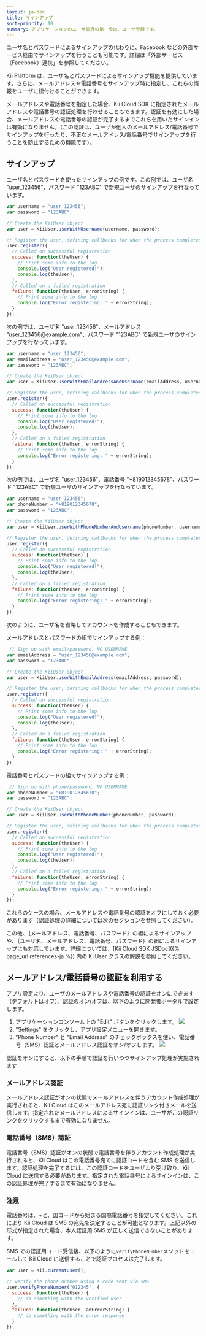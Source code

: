 ```yaml
---
layout: ja-doc
title: サインアップ
sort-priority: 10
summary: アプリケーションのユーザ管理の第一歩は、ユーザ登録です。
---
```

<p class="callout">ユーザ名とパスワードによるサインアップの代わりに、Facebook などの外部サービス経由でサインアップを行うことも可能です。詳細は「外部サービス（Facebook）連携」を参照してください。</p>

Kii Platform は、ユーザ名とパスワードによるサインアップ機能を提供しています。さらに、メールアドレスや電話番号をサインアップ時に指定し、これらの情報をユーザに紐付けることができます。

メールアドレスや電話番号を指定した場合、Kii Cloud SDK に指定されたメールアドレスや電話番号の認証処理を行わせることもできます。認証を有効にした場合、メールアドレスや電話番号の認証が完了するまでこれらを用いたサインインは有効になりません。（この認証は、ユーザが他人のメールアドレス/電話番号でサインアップを行ったり、不正なメールアドレス/電話番号でサインアップを行うことを防止するための機能です）。

## サインアップ

ユーザ名とパスワードを使ったサインアップの例です。この例では、ユーザ名 "user\_123456"、パスワード "123ABC" で新規ユーザのサインアップを行なっています。

```javascript
var username = "user_123456";
var password = "123ABC";

// Create the KiiUser object
var user = KiiUser.userWithUsername(username, password);

// Register the user, defining callbacks for when the process completes
user.register({
  // Called on successful registration
  success: function(theUser) {
    // Print some info to the log
    console.log("User registered!");
    console.log(theUser);
  },
  // Called on a failed registration
  failure: function(theUser, errorString) {
    // Print some info to the log
    console.log("Error registering: " + errorString);
  }
});
```

次の例では、ユーザ名 "user\_123456"、メールアドレス "user\_123456@example\.com"、パスワード "123ABC" で新規ユーザのサインアップを行なっています。

```javascript
var username = "user_123456";
var emailAddress = "user_123456@example.com";
var password = "123ABC";

// Create the KiiUser object
var user = KiiUser.userWithEmailAddressAndUsername(emailAddress, username, password);

// Register the user, defining callbacks for when the process completes
user.register({
  // Called on successful registration
  success: function(theUser) {
    // Print some info to the log
    console.log("User registered!");
    console.log(theUser);
  },
  // Called on a failed registration
  failure: function(theUser, errorString) {
    // Print some info to the log
    console.log("Error registering: " + errorString);
  }
});
```

次の例では、ユーザ名 "user\_123456"、電話番号 "+819012345678"、パスワード "123ABC" で新規ユーザのサインアップを行なっています。

```javascript
var username = "user_123456";
var phoneNumber = "+819012345678";
var password = "123ABC";

// Create the KiiUser object
var user = KiiUser.userWithPhoneNumberAndUsername(phoneNumber, username, password);

// Register the user, defining callbacks for when the process completes
user.register({
  // Called on successful registration
  success: function(theUser) {
    // Print some info to the log
    console.log("User registered!");
    console.log(theUser);
  },
  // Called on a failed registration
  failure: function(theUser, errorString) {
    // Print some info to the log
    console.log("Error registering: " + errorString);
  }
});
```

次のように、ユーザ名を省略してアカウントを作成することもできます。

メールアドレスとパスワードの組でサインアップする例：

```javascript
 // Sign up with email/password, NO USERNAME
var emailAddress = "user_123456@example.com";
var password = "123ABC";

// Create the KiiUser object
var user = KiiUser.userWithEmailAddress(emailAddress, password);

// Register the user, defining callbacks for when the process completes
user.register({
  // Called on successful registration
  success: function(theUser) {
    // Print some info to the log
    console.log("User registered!");
    console.log(theUser);
  },
  // Called on a failed registration
  failure: function(theUser, errorString) {
    // Print some info to the log
    console.log("Error registering: " + errorString);
  }
});
```

電話番号とパスワードの組でサインアップする例：

```javascript
 // Sign up with phone/password, NO USERNAME
var phoneNumber = "+819012345678";
var password = "123ABC";

// Create the KiiUser object
var user = KiiUser.userWithPhoneNumber(phoneNumber, password);

// Register the user, defining callbacks for when the process completes
user.register({
  // Called on successful registration
  success: function(theUser) {
    // Print some info to the log
    console.log("User registered!");
    console.log(theUser);
  },
  // Called on a failed registration
  failure: function(theUser, errorString) {
    // Print some info to the log
    console.log("Error registering: " + errorString);
  }
});
```

これらのケースの場合、メールアドレスや電話番号の認証をオフにしておく必要があります（認証処理の詳細については次のセクションを参照してください）。

この他、｛メールアドレス、電話番号、パスワード｝の組によるサインアップや、｛ユーザ名、メールアドレス、電話番号、パスワード｝の組によるサインアップにも対応しています。詳細については、[Kii Cloud SDK JSDoc]({% page_url references-ja %}) 内の KiiUser クラスの解説を参照してください。

## メールアドレス/電話番号の認証を利用する

アプリ設定より、ユーザのメールアドレスや電話番号の認証をオンにできます（デフォルトはオフ）。認証のオン/オフは、以下のように開発者ポータルで設定します。

1. アプリケーションコンソール上の "Edit" ボタンをクリックします。
    ![](01.png)
1. "Settings" をクリックし、アプリ設定メニューを開きます。
1. ”Phone Number" と "Email Address" のチェックボックスを使い、電話番号（SMS）認証とメールアドレス認証をオン/オフします。
    ![](02.png)

認証をオンにすると、以下の手順で認証を行いつつサインアップ処理が実施されます

### メールアドレス認証

メールアドレス認証がオンの状態でメールアドレスを伴うアカウント作成処理が実行されると、Kii Cloud はこのメールアドレス宛に認証リンク付きメールを送信します。指定されたメールアドレスによるサインインは、ユーザがこの認証リンクをクリックするまで有効になりません。

### 電話番号（SMS）認証

電話番号（SMS）認証がオンの状態で電話番号を伴うアカウント作成処理が実行されると、Kii Cloud はこの電話番号宛てに認証コードを含む SMS を送信します。認証処理を完了するには、この認証コードをユーザより受け取り、Kii Cloud に送信する必要があります。指定された電話番号によるサインインは、この認証処理が完了するまで有効になりません。

### 注意
電話番号は、+と、国コードから始まる国際電話番号を指定してください。これにより Kii Cloud は SMS の宛先を決定することが可能となります。上記以外の形式が指定された場合、本人認証用 SMS が正しく送信できないことがあります。

SMS での認証用コード受信後、以下のように`verifyPhoneNumber`メソッドをコールして Kii Cloud に送信することで認証プロセスは完了します。 

```javascript
var user = Kii.currentUser();

// verify the phone number using a code sent via SMS
user.verifyPhoneNumber("012345", {
  success: function(theUser) {
    // do something with the verified user
  },
  failure: function(theUser, anErrorString) {
    // do something with the error response
  }
});
```
